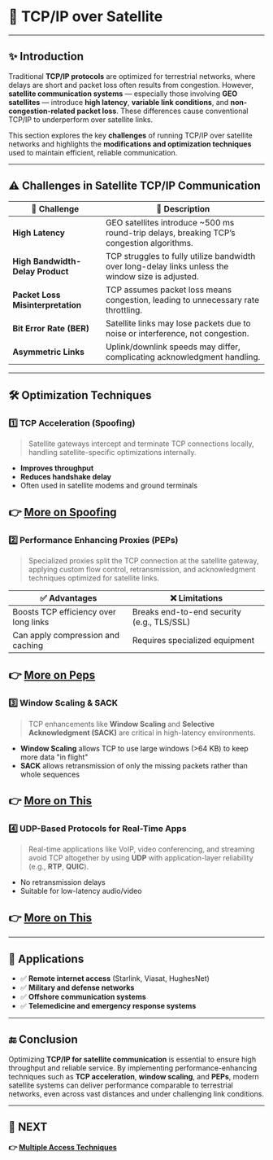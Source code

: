 # 💬 TCP/IP over Satellite

---

## ✨ Introduction

Traditional **TCP/IP protocols** are optimized for terrestrial networks, where delays are short and packet loss often results from congestion. However, **satellite communication systems** — especially those involving **GEO satellites** — introduce **high latency**, **variable link conditions**, and **non-congestion-related packet loss**. These differences cause conventional TCP/IP to underperform over satellite links.

This section explores the key **challenges** of running TCP/IP over satellite networks and highlights the **modifications and optimization techniques** used to maintain efficient, reliable communication.

---

## ⚠️ Challenges in Satellite TCP/IP Communication

| 🧩 Challenge                  | 📖 Description                                                                 |
|------------------------------|-------------------------------------------------------------------------------|
| **High Latency**              | GEO satellites introduce ~500 ms round-trip delays, breaking TCP’s congestion algorithms. |
| **High Bandwidth-Delay Product** | TCP struggles to fully utilize bandwidth over long-delay links unless the window size is adjusted. |
| **Packet Loss Misinterpretation** | TCP assumes packet loss means congestion, leading to unnecessary rate throttling. |
| **Bit Error Rate (BER)**     | Satellite links may lose packets due to noise or interference, not congestion. |
| **Asymmetric Links**         | Uplink/downlink speeds may differ, complicating acknowledgment handling. |

---

## 🛠️ Optimization Techniques

### 1️⃣ **TCP Acceleration (Spoofing)**

> Satellite gateways intercept and terminate TCP connections locally, handling satellite-specific optimizations internally.

- **Improves throughput**
- **Reduces handshake delay**
- Often used in satellite modems and ground terminals

**👉 [ More on Spoofing](https://www.highspeedsat.com/tcp-ip-over-satellite-acceleration.htm)**
---

### 2️⃣ **Performance Enhancing Proxies (PEPs)**

> Specialized proxies split the TCP connection at the satellite gateway, applying custom flow control, retransmission, and acknowledgment techniques optimized for satellite links.

| ✅ Advantages                         | ❌ Limitations                        |
|--------------------------------------|--------------------------------------|
| Boosts TCP efficiency over long links| Breaks end-to-end security (e.g., TLS/SSL) |
| Can apply compression and caching    | Requires specialized equipment       |

**👉 [ More on Peps](https://en.wikipedia.org/wiki/Performance-enhancing_proxy)**
---

### 3️⃣ **Window Scaling & SACK**

> TCP enhancements like **Window Scaling** and **Selective Acknowledgment (SACK)** are critical in high-latency environments.

- **Window Scaling** allows TCP to use large windows (>64 KB) to keep more data "in flight"
- **SACK** allows retransmission of only the missing packets rather than whole sequences

**👉 [ More on This](../MAT)**
---


### 4️⃣ **UDP-Based Protocols for Real-Time Apps**

> Real-time applications like VoIP, video conferencing, and streaming avoid TCP altogether by using **UDP** with application-layer reliability (e.g., **RTP**, **QUIC**).

- No retransmission delays
- Suitable for low-latency audio/video

**👉 [ More on This](../MAT)**
---

---

## 📌 Applications

- ✅ **Remote internet access** (Starlink, Viasat, HughesNet)
- ✅ **Military and defense networks**
- ✅ **Offshore communication systems**
- ✅ **Telemedicine and emergency response systems**

---

## 🔚 Conclusion

Optimizing **TCP/IP for satellite communication** is essential to ensure high throughput and reliable service. By implementing performance-enhancing techniques such as **TCP acceleration**, **window scaling**, and **PEPs**, modern satellite systems can deliver performance comparable to terrestrial networks, even across vast distances and under challenging link conditions.

---

## 🔹 NEXT  
**👉 [ Multiple Access Techniques](../MAT)**
